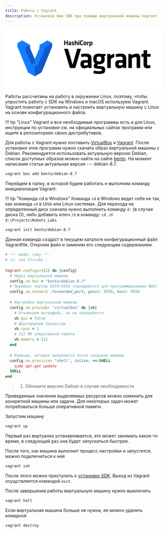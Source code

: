 ```yaml
---
title: Работа с Vagrant
description: Установка Nao SDK при помощи виртуальной машины Vagrant
---
```


![Vagrant](/images/logo/vagrant-color.png)

Работы рассчитаны на работу в окружении Linux, поэтому, чтобы упростить работу с
SDK на Windows и macOS используем Vagrant. Vagrant помогает установить и
настроить виртуальную машину с Linux на основе конфигурационного файла.

!!! tip "Linux"
	Vagrant и все необходимые программы есть и для Linux, инструкции по установке
	см. на официальных сайтах программ или ищите в репозиториях своих
	дистрибутивов.

Для работы с Vagrant нужно поставить [VirtualBox][virtualbox] и
[Vagrant][vagrant]. После установки этих программ нужно скачать образ
виртуальной машины с Debian. Рекомендуется использовать актуальную версию
Debian, список доступных образов можно найти на сайте
[bento][bento]. На момент написания статьи
актуальная версия --- debian-8.7.

```bash
vagrant box add bento/debian-8.7
```

Перейдем в папку, в которой будем работать и выполним команду инициализации
Vagrant.

!!! tip "Команда cd в Windows"
	Команда `cd` в Windows ведет себя не так, как команда `cd` в Unix или Linux
	системах. Для перехода на определенный диск сначала нужно выполнить команду
	`d:` (в случае диска D), либо добавить ключ `/d` в команду:
	```
	cd /d d:\Projects\Robots_Labs
	```

```bash
vagrant init bento/debian-8.7
```

Данная команда создаст в текущем каталоге конфигурационный файл Vagrantfile.
Откроем файл и заменим его следующим содержанием.

```ruby linenums="1" hl_lines="6"
# -*- mode: ruby -*-
# vi: set ft=ruby :

Vagrant.configure(2) do |config|
  # Образ виртуальной машины
  config.vm.box = "bento/debian-8.7"
  # Переброс портов 9559:9559 (понадобятся для программирования NAO)
  config.vm.network :forwarded_port, guest: 9559, host: 9559

  # Настройки виртуальной машины
  config.vm.provider "virtualbox" do |vb|
    # Отключаем интерфейс, он не понадобится
    vb.gui = false
    # Двухядерный процессор
    vb.cpus = 2
    # 512 Мб оперативной памяти
    vb.memory = 512
  end

  # Команда, которая выполнится после создания машины
  config.vm.provision "shell", inline: <<-SHELL
    sudo apt-get update
  SHELL
end
```

> 1. Обновите версию Debian в случае необходимости

Приведенные значения выделяемых ресурсов можно изменить для конкретной машины
или задачи. Для некоторых задач может потребоваться больше оперативной памяти.

Запустим машину

```bash
vagrant up
```

Первый раз виртуалка устанавливается, это может занимать какое-то время, в
следующий раз она будет запускаться быстрее.

После того, как машина выполнит процесс настройки и запустится, можно
подключиться к ней

```bash
vagrant ssh
```

После этого можно приступить к [установке SDK](install-sdk.md). Выход из
Vagrant осущствляется командой `exit`.

После завершения работы виртуальную машину нужно выключить

```bash
vagrant halt
```

Если виртуальная машина больше не нужна, ее можно удалить комадной

```bash
vagrant destroy
```

[virtualbox]: https://www.virtualbox.org/wiki/Downloads
[vagrant]: https://www.vagrantup.com/downloads.html
[bento]: https://app.vagrantup.com/bento/boxes